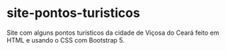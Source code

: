 # site-pontos-turisticos
Site com alguns pontos turísticos da cidade de Viçosa do Ceará feito em HTML e usando o CSS com Bootstrap 5.
